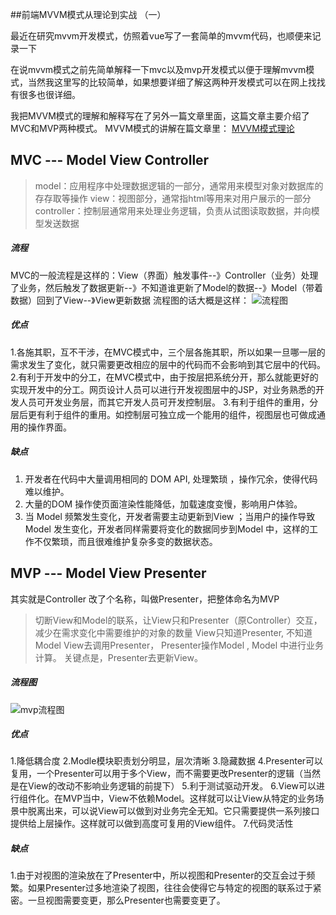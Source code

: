 ##前端MVVM模式从理论到实战 （一）


最近在研究mvvm开发模式，仿照着vue写了一套简单的mvvm代码，也顺便来记录一下

在说mvvm模式之前先简单解释一下mvc以及mvp开发模式以便于理解mvvm模式，当然我这里写的比较简单，如果想要详细了解这两种开发模式可以在网上找找有很多也很详细。

我把MVVM模式的理解和解释写在了另外一篇文章里面，这篇文章主要介绍了MVC和MVP两种模式。
MVVM模式的讲解在篇文章里： [MVVM模式理论](https://www.jianshu.com/p/7088249276de)

## MVC --- Model View Controller

> model：应用程序中处理数据逻辑的一部分，通常用来模型对象对数据库的存存取等操作
view：视图部分，通常指html等用来对用户展示的一部分
controller：控制层通常用来处理业务逻辑，负责从试图读取数据，并向模型发送数据
##### 流程
MVC的一般流程是这样的：View（界面）触发事件--》Controller（业务）处理了业务，然后触发了数据更新--》不知道谁更新了Model的数据--》Model（带着数据）回到了View--》View更新数据
流程图的话大概是这样：
![流程图](https://upload-images.jianshu.io/upload_images/13892139-1dcef6ffe4c1598e.png?imageMogr2/auto-orient/strip%7CimageView2/2/w/1240)
##### 优点
1.各施其职，互不干涉，在MVC模式中，三个层各施其职，所以如果一旦哪一层的需求发生了变化，就只需要更改相应的层中的代码而不会影响到其它层中的代码。
2.有利于开发中的分工，在MVC模式中，由于按层把系统分开，那么就能更好的实现开发中的分工。网页设计人员可以进行开发视图层中的JSP，对业务熟悉的开发人员可开发业务层，而其它开发人员可开发控制层。
3.有利于组件的重用，分层后更有利于组件的重用。如控制层可独立成一个能用的组件，视图层也可做成通用的操作界面。
##### 缺点
1. 开发者在代码中大量调用相同的 DOM API, 处理繁琐 ，操作冗余，使得代码难以维护。 
2. 大量的DOM 操作使页面渲染性能降低，加载速度变慢，影响用户体验。
3. 当 Model 频繁发生变化，开发者需要主动更新到View ；当用户的操作导致 Model 发生变化，开发者同样需要将变化的数据同步到Model 中，这样的工作不仅繁琐，而且很难维护复杂多变的数据状态。


## MVP --- Model View Presenter
其实就是Controller 改了个名称，叫做Presenter，把整体命名为MVP
> 切断View和Model的联系，让View只和Presenter（原Controller）交互，减少在需求变化中需要维护的对象的数量
View只知道Presenter, 不知道Model
View去调用Presenter， Presenter操作Model , Model 中进行业务计算。 关键点是，Presenter去更新View。
##### 流程图
![mvp流程图](https://upload-images.jianshu.io/upload_images/13892139-f84d737936b79d33.png?imageMogr2/auto-orient/strip%7CimageView2/2/w/1240)
##### 优点
1.降低耦合度
2.Modle模块职责划分明显，层次清晰
3.隐藏数据
4.Presenter可以复用，一个Presenter可以用于多个View，而不需要更改Presenter的逻辑（当然是在View的改动不影响业务逻辑的前提下）
5.利于测试驱动开发。
6.View可以进行组件化。在MVP当中，View不依赖Model。这样就可以让View从特定的业务场景中脱离出来，可以说View可以做到对业务完全无知。它只需要提供一系列接口提供给上层操作。这样就可以做到高度可复用的View组件。
7.代码灵活性

##### 缺点
1.由于对视图的渲染放在了Presenter中，所以视图和Presenter的交互会过于频繁。如果Presenter过多地渲染了视图，往往会使得它与特定的视图的联系过于紧密。一旦视图需要变更，那么Presenter也需要变更了。

